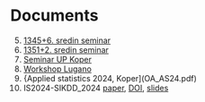 # Documents

  5. [1345+6. sredin seminar](sreda1345+6.pdf)
  6. [1351+2. sredin seminar](sreda1351+2.pdf)
  4. [Seminar UP Koper](OAkoper.pdf)
  2. [Workshop Lugano](EU_Lugano.pdf)
  3. {Applied statistics 2024, Koper](OA_AS24.pdf)
  1. IS2024-SIKDD_2024 [paper](IS2024_-_SIKDD_2024_paper_12-1.pdf), [DOI](https://doi.org/10.70314/is.2024.sikdd.12), [slides](bibIS24.pdf)
 
